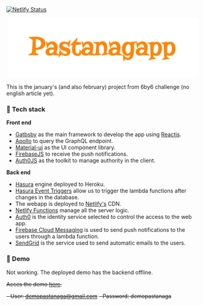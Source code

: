 [![Netlify Status](https://api.netlify.com/api/v1/badges/0718f5ac-9a2e-44e6-a89f-6f97fc12cc60/deploy-status)](https://app.netlify.com/sites/pastanagapp-6by6january/deploys)

<p align="center">
    <img alt="Gatsby" src="./src/images/pastanagapp.png" />
</p>

This is the january's (and also february) project from 6by6 challenge (no english article yet).

### 🧬 Tech stack

**Front end**

- [Gatbsby](https://www.gatsbyjs.com/) as the main framework to develop the app using [Reactjs](https://reactjs.org/).
- [Apollo](https://github.com/apollographql/apollo-client) to query the GraphQL endpoint.
- [Material-ui](https://github.com/mui-org/material-ui) as the UI component library.
- [FirebaseJS](https://github.com/firebase/firebase-js-sdk) to receive the push notifications.
- [Auth0JS](https://github.com/auth0/auth0.js) as the toolkit to manage authority in the client.

**Back end**

- [Hasura](https://github.com/hasura/graphql-engine) engine deployed to Heroku.
- [Hasura Event Triggers](https://hasura.io/event-triggers) allow us to trigger the lambda functions after changes in the database.
- The webapp is deployed to [Netlify's](https://www.netlify.com/) CDN.
- [Netlify Functions](https://www.netlify.com/features/functions/) manage all the server logic.
- [Auth0](https://auth0.com/) is the identity service selected to control the access to the web app.
- [Firebase Cloud Messaging](https://firebase.google.com/products/cloud-messaging/) is used to send push notifications to the users through a lambda function.
- [SendGrid](https://sendgrid.com/) is the service used to send automatic emails to the users.

### 🧪 Demo
Not working. The deployed demo has the backend offline.

~~Acces the demo [here](https://www.lapastanagadelrei.cat).~~

~~- User: demopastanaga@gmail.com~~
~~- Password: demopastanaga~~
